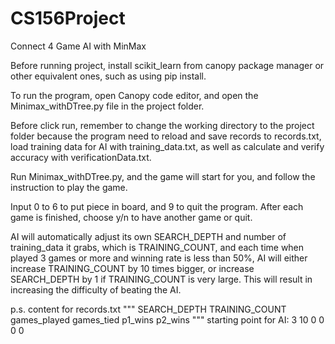 # CS156Project

Connect 4 Game AI with MinMax

Before running project, install scikit_learn from canopy package manager or other equivalent ones, such as using pip install.

To run the program, open Canopy code editor, and open the Minimax_withDTree.py file in the project folder. 

Before click run, remember to change the working directory to the project folder because the program need to reload and save records to records.txt, load training data for AI with training_data.txt, as well as calculate and verify accuracy with verificationData.txt.

Run Minimax_withDTree.py, and the game will start for you, and follow the instruction to play the game.

Input 0 to 6 to put piece in board, and 9 to quit the program. After each game is finished, choose y/n to have another game or quit.

AI will automatically adjust its own SEARCH_DEPTH and number of training_data it grabs, which is TRAINING_COUNT, and each time when played 3 games or more and winning rate is less than 50%, AI will either increase TRAINING_COUNT by 10 times bigger, or increase SEARCH_DEPTH by 1 if TRAINING_COUNT is very large. This will result in increasing the difficulty of beating the AI.

p.s.
content for records.txt
"""
SEARCH_DEPTH
TRAINING_COUNT
games_played
games_tied
p1_wins
p2_wins
"""
starting point for AI:
3
10
0
0
0
0